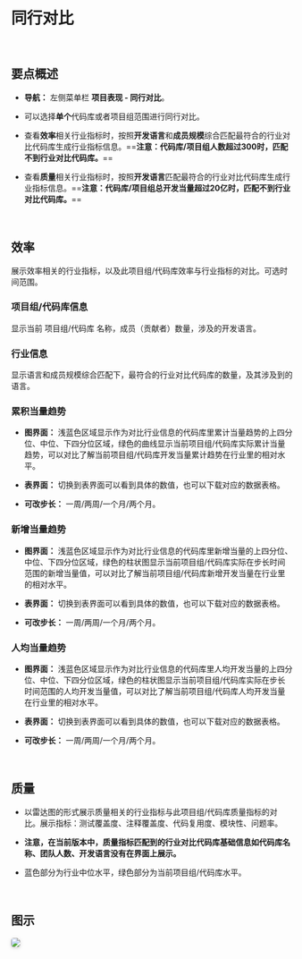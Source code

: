 # 同行对比

<br>

## 要点概述

- **导航：** 左侧菜单栏 **项目表现 - 同行对比**。

- 可以选择**单个**代码库或者项目组范围进行同行对比。

- 查看**效率**相关行业指标时，按照**开发语言**和**成员规模**综合匹配最符合的行业对比代码库生成行业指标信息。==**注意：代码库/项目组人数超过300时，匹配不到行业对比代码库。**==

- 查看**质量**相关行业指标时，按照**开发语言**匹配最符合的行业对比代码库生成行业指标信息。==**注意：代码库/项目组总开发当量超过20亿时，匹配不到行业对比代码库。**==

<br>

## 效率
展示效率相关的行业指标，以及此项目组/代码库效率与行业指标的对比。可选时间范围。

### 项目组/代码库信息
显示当前 项目组/代码库 名称，成员（贡献者）数量，涉及的开发语言。

### 行业信息
显示语言和成员规模综合匹配下，最符合的行业对比代码库的数量，及其涉及到的语言。

### 累积当量趋势

- **图界面：** 浅蓝色区域显示作为对比行业信息的代码库里累计当量趋势的上四分位、中位、下四分位区域，绿色的曲线显示当前项目组/代码库实际累计当量趋势，可以对比了解当前项目组/代码库开发当量累计趋势在行业里的相对水平。
 
- **表界面：** 切换到表界面可以看到具体的数值，也可以下载对应的数据表格。

- **可改步长：** 一周/两周/一个月/两个月。

### 新增当量趋势

- **图界面：** 浅蓝色区域显示作为对比行业信息的代码库里新增当量的上四分位、中位、下四分位区域，绿色的柱状图显示当前项目组/代码库实际在步长时间范围的新增当量值，可以对比了解当前项目组/代码库新增开发当量在行业里的相对水平。

- **表界面：** 切换到表界面可以看到具体的数值，也可以下载对应的数据表格。

- **可改步长：** 一周/两周/一个月/两个月。

### 人均当量趋势

- **图界面：** 浅蓝色区域显示作为对比行业信息的代码库里人均开发当量的上四分位、中位、下四分位区域，绿色的柱状图显示当前项目组/代码库实际在步长时间范围的人均开发当量值，可以对比了解当前项目组/代码库人均开发当量在行业里的相对水平。

- **表界面：** 切换到表界面可以看到具体的数值，也可以下载对应的数据表格。

- **可改步长：** 一周/两周/一个月/两个月。

<br>

## 质量

- 以雷达图的形式展示质量相关的行业指标与此项目组/代码库质量指标的对比。展示指标：测试覆盖度、注释覆盖度、代码复用度、模块性、问题率。

- **注意，在当前版本中，质量指标匹配到的行业对比代码库基础信息如代码库名称、团队人数、开发语言没有在界面上展示。**

- 蓝色部分为行业中位水平，绿色部分为当前项目组/代码库水平。

<br>

## 图示

<img style="border-radius: 0.3125em;
    box-shadow: 0 2px 4px 0 rgba(34,36,38,.12),0 2px 10px 0 rgba(34,36,38,.08);" src="https://release-note.oss-cn-hongkong.aliyuncs.com/img/Industry.png" />  